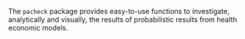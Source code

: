 The `pacheck` package provides easy-to-use functions to investigate, analytically and visually, the results of probabilistic results from health economic models.    
